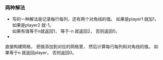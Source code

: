 ### 两种解法
- 写的一种解法是记录每行每列，还有两个对角线的值。  如果是player1 就加1， 如果是player2 就-1。  
如果有值等于n就返回1， 等于-n 就返回2， 否则返回0。  
- 
直接构建网格， 把值添加到对应的网格里， 然后计算每行每列和对角线的值。  如果等于n 就返回player， 否则返回0。